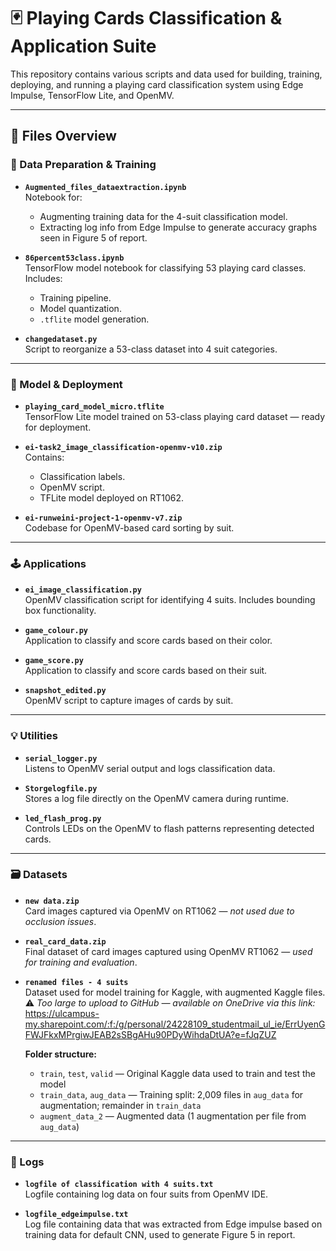 # 🃏 Playing Cards Classification & Application Suite

This repository contains various scripts and data used for building, training, deploying, and running a playing card classification system using Edge Impulse, TensorFlow Lite, and OpenMV.

---

## 📂 Files Overview

### 🔧 Data Preparation & Training
- **`Augmented_files_dataextraction.ipynb`**  
  Notebook for:
  - Augmenting training data for the 4-suit classification model.
  - Extracting log info from Edge Impulse to generate accuracy graphs seen in Figure 5 of report.

- **`86percent53class.ipynb`**  
  TensorFlow model notebook for classifying 53 playing card classes. Includes:
  - Training pipeline.
  - Model quantization.
  - `.tflite` model generation.

- **`changedataset.py`**  
  Script to reorganize a 53-class dataset into 4 suit categories.

---

### 🤖 Model & Deployment
- **`playing_card_model_micro.tflite`**  
  TensorFlow Lite model trained on 53-class playing card dataset — ready for deployment.

- **`ei-task2_image_classification-openmv-v10.zip`**  
  Contains:
  - Classification labels.
  - OpenMV script.
  - TFLite model deployed on RT1062.

- **`ei-runweini-project-1-openmv-v7.zip`**  
  Codebase for OpenMV-based card sorting by suit.

---

### 🕹️ Applications
- **`ei_image_classification.py`**  
  OpenMV classification script for identifying 4 suits. Includes bounding box functionality.

- **`game_colour.py`**  
  Application to classify and score cards based on their color.

- **`game_score.py`**  
  Application to classify and score cards based on their suit.

- **`snapshot_edited.py`**  
  OpenMV script to capture images of cards by suit.

---

### 💡 Utilities
- **`serial_logger.py`**  
  Listens to OpenMV serial output and logs classification data.

- **`Storgelogfile.py`**  
  Stores a log file directly on the OpenMV camera during runtime.

- **`led_flash_prog.py`**  
  Controls LEDs on the OpenMV to flash patterns representing detected cards.

---

### 🗃️ Datasets
- **`new data.zip`**  
  Card images captured via OpenMV on RT1062 — *not used due to occlusion issues*.

- **`real_card_data.zip`**  
  Final dataset of card images captured using OpenMV RT1062 — *used for training and evaluation*.

- **`renamed files - 4 suits`**  
  Dataset used for model training for Kaggle, with augmented Kaggle files.  
  ⚠️ *Too large to upload to GitHub — available on OneDrive via this link:*  https://ulcampus-my.sharepoint.com/:f:/g/personal/24228109_studentmail_ul_ie/ErrUyenGFWJFkxMPrgiwJEAB2sSBgAHu90PDyWihdaDtUA?e=fJqZUZ

  **Folder structure:**
  - `train`, `test`, `valid` — Original Kaggle data used to train and test the model  
  - `train_data`, `aug_data` — Training split: 2,009 files in `aug_data` for augmentation; remainder in `train_data`  
  - `augment_data_2` — Augmented data (1 augmentation per file from `aug_data`)

---

### 📄 Logs
- **`logfile of classification with 4 suits.txt`**  
  Logfile containing log data on four suits from OpenMV IDE.

- **`logfile_edgeimpulse.txt`**  
  Log file containing data that was extracted from Edge impulse based on training data for default CNN, used to generate Figure 5 in report.
 

